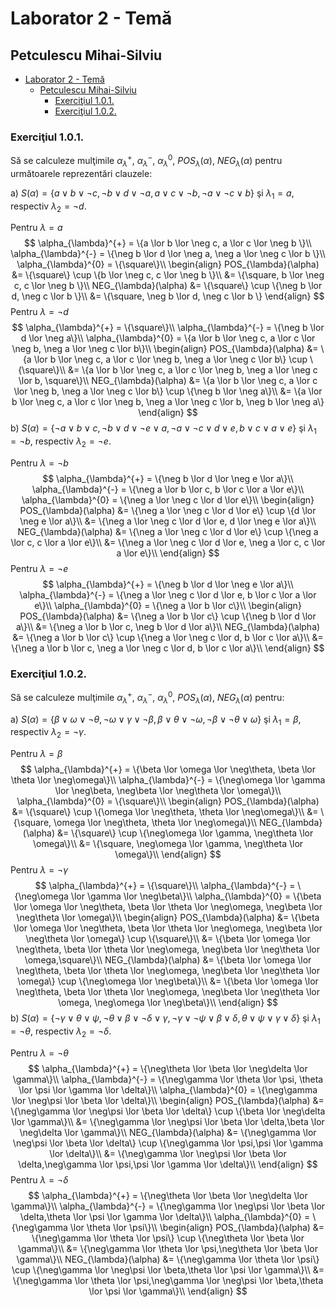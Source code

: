 # Laborator 2 - Temă

## Petculescu Mihai-Silviu

- [Laborator 2 - Temă](#laborator-2---temă)
  - [Petculescu Mihai-Silviu](#petculescu-mihai-silviu)
    - [Exerciţiul 1.0.1.](#exerciţiul-101)
    - [Exerciţiul 1.0.2.](#exerciţiul-102)

### Exerciţiul 1.0.1.

Să se calculeze mulţimile $\alpha_{\lambda}^{+}$, $\alpha_{\lambda}^{-}$, $\alpha_{\lambda}^{0}$, $POS_{\lambda}(\alpha)$, $NEG_{\lambda}(\alpha)$ pentru următoarele reprezentări clauzele:

a) $S(\alpha) = \{ a \lor b \lor \neg c, \neg b \lor d \lor \neg a, a \lor c \lor \neg b, \neg a \lor \neg c \lor b \}$ şi $\lambda_{1}=a$, respectiv $\lambda_{2}=\neg d$.

Pentru $\lambda=a$
$$
\alpha_{\lambda}^{+} = \{a \lor b \lor \neg c, a \lor c \lor \neg b \}\\
\alpha_{\lambda}^{-} = \{\neg b \lor d \lor \neg a, \neg a \lor \neg c \lor b \}\\
\alpha_{\lambda}^{0} = \{\square\}\\
\begin{align}
POS_{\lambda}(\alpha) &= \{\square\} \cup \{b \lor \neg c, c \lor \neg b \}\\
  &= \{\square, b \lor \neg c, c \lor \neg b \}\\
NEG_{\lambda}(\alpha) &= \{\square\} \cup \{\neg b \lor d, \neg c \lor b \}\\
  &= \{\square, \neg b \lor d, \neg c \lor b \}
\end{align}
$$
Pentru $\lambda=\neg d$
$$
\alpha_{\lambda}^{+} = \{\square\}\\
\alpha_{\lambda}^{-} = \{\neg b \lor d \lor \neg a\}\\
\alpha_{\lambda}^{0} = \{a \lor b \lor \neg c, a \lor c \lor \neg b, \neg a \lor \neg c \lor b\}\\
\begin{align}
POS_{\lambda}(\alpha) &= \{a \lor b \lor \neg c, a \lor c \lor \neg b, \neg a \lor \neg c \lor b\} \cup \{\square\}\\
  &= \{a \lor b \lor \neg c, a \lor c \lor \neg b, \neg a \lor \neg c \lor b, \square\}\\
NEG_{\lambda}(\alpha) &= \{a \lor b \lor \neg c, a \lor c \lor \neg b, \neg a \lor \neg c \lor b\} \cup \{\neg b \lor \neg a\}\\
  &= \{a \lor b \lor \neg c, a \lor c \lor \neg b, \neg a \lor \neg c \lor b, \neg b \lor \neg a\}
\end{align}
$$
b) $S(\alpha)=\{\neg a \lor b \lor c, \neg b \lor d \lor \neg e \lor a, \neg a \lor \neg c \lor d \lor e, b \lor c \lor a \lor e \}$ şi $\lambda_{1}=\neg b$, respectiv $\lambda_{2}=\neg e$.

Pentru $\lambda=\neg b$
$$
\alpha_{\lambda}^{+} = \{\neg b \lor d \lor \neg e \lor a\}\\
\alpha_{\lambda}^{-} = \{\neg a \lor b \lor c, b \lor c \lor a \lor e\}\\
\alpha_{\lambda}^{0} = \{\neg a \lor \neg c \lor d \lor e\}\\
\begin{align}
POS_{\lambda}(\alpha) &= \{\neg a \lor \neg c \lor d \lor e\} \cup \{d \lor \neg e \lor a\}\\
  &= \{\neg a \lor \neg c \lor d \lor e, d \lor \neg e \lor a\}\\
NEG_{\lambda}(\alpha) &= \{\neg a \lor \neg c \lor d \lor e\} \cup \{\neg a \lor c, c \lor a \lor e\}\\
  &= \{\neg a \lor \neg c \lor d \lor e, \neg a \lor c, c \lor a \lor e\}\\
\end{align}
$$
Pentru $\lambda=\neg e$
$$
\alpha_{\lambda}^{+} = \{\neg b \lor d \lor \neg e \lor a\}\\
\alpha_{\lambda}^{-} = \{\neg a \lor \neg c \lor d \lor e, b \lor c \lor a \lor e\}\\
\alpha_{\lambda}^{0} = \{\neg a \lor b \lor c\}\\
\begin{align}
POS_{\lambda}(\alpha) &= \{\neg a \lor b \lor c\} \cup \{\neg b \lor d \lor a\}\\
  &= \{\neg a \lor b \lor c, \neg b \lor d \lor a\}\\
NEG_{\lambda}(\alpha) &= \{\neg a \lor b \lor c\} \cup \{\neg a \lor \neg c \lor d, b \lor c \lor a\}\\
  &= \{\neg a \lor b \lor c, \neg a \lor \neg c \lor d, b \lor c \lor a\}\\
\end{align}
$$


### Exerciţiul 1.0.2.

Să se calculeze mulţimile $\alpha_{\lambda}^{+}$, $\alpha_{\lambda}^{-}$, $\alpha_{\lambda}^{0}$, $POS_{\lambda}(\alpha)$, $NEG_{\lambda}(\alpha)$ pentru:

a) $S(\alpha) = \{\beta \lor \omega \lor \neg \theta, \neg \omega \lor \gamma \lor \neg \beta, \beta \lor \theta \lor \neg \omega, \neg \beta \lor \neg \theta \lor \omega \}$ şi $\lambda_{1}=\beta$, respectiv $\lambda_{2}=\neg \gamma$.

Pentru $\lambda=\beta$
$$
\alpha_{\lambda}^{+} = \{\beta \lor \omega \lor \neg\theta, \beta \lor \theta \lor \neg\omega\}\\
\alpha_{\lambda}^{-} = \{\neg\omega \lor \gamma \lor \neg\beta, \neg\beta \lor \neg\theta \lor \omega\}\\
\alpha_{\lambda}^{0} = \{\square\}\\
\begin{align}
POS_{\lambda}(\alpha) &= \{\square\} \cup \{\omega \lor \neg\theta, \theta \lor \neg\omega\}\\
  &= \{\square, \omega \lor \neg\theta, \theta \lor \neg\omega\}\\
NEG_{\lambda}(\alpha) &= \{\square\} \cup \{\neg\omega \lor \gamma, \neg\theta \lor \omega\}\\
  &= \{\square, \neg\omega \lor \gamma, \neg\theta \lor \omega\}\\
\end{align}
$$
Pentru $\lambda=\neg \gamma$
$$
\alpha_{\lambda}^{+} = \{\square\}\\
\alpha_{\lambda}^{-} = \{\neg\omega \lor \gamma \lor \neg\beta\}\\
\alpha_{\lambda}^{0} = \{\beta \lor \omega \lor \neg\theta, \beta \lor \theta \lor \neg\omega, \neg\beta \lor \neg\theta \lor \omega\}\\
\begin{align}
POS_{\lambda}(\alpha) &= \{\beta \lor \omega \lor \neg\theta, \beta \lor \theta \lor \neg\omega, \neg\beta \lor \neg\theta \lor \omega\} \cup \{\square\}\\
  &= \{\beta \lor \omega \lor \neg\theta, \beta \lor \theta \lor \neg\omega, \neg\beta \lor \neg\theta \lor \omega,\square\}\\
NEG_{\lambda}(\alpha) &= \{\beta \lor \omega \lor \neg\theta, \beta \lor \theta \lor \neg\omega, \neg\beta \lor \neg\theta \lor \omega\} \cup \{\neg\omega \lor \neg\beta\}\\
  &= \{\beta \lor \omega \lor \neg\theta, \beta \lor \theta \lor \neg\omega, \neg\beta \lor \neg\theta \lor \omega, \neg\omega \lor \neg\beta\}\\
\end{align}
$$
b) $S(\alpha) = \{\neg\gamma \lor \theta \lor \psi, \neg\theta \lor \beta \lor \neg\delta \lor \gamma, \neg\gamma \lor \neg\psi \lor \beta \lor \delta, \theta \lor \psi \lor \gamma \lor \delta \}$ şi $\lambda_{1}=\neg\theta$, respectiv $\lambda_{2}=\neg\delta$.

Pentru $\lambda=\neg\theta$
$$
\alpha_{\lambda}^{+} = \{\neg\theta \lor \beta \lor \neg\delta \lor \gamma\}\\
\alpha_{\lambda}^{-} = \{\neg\gamma \lor \theta \lor \psi, \theta \lor \psi \lor \gamma \lor \delta\}\\
\alpha_{\lambda}^{0} = \{\neg\gamma \lor \neg\psi \lor \beta \lor \delta\}\\
\begin{align}
POS_{\lambda}(\alpha) &= \{\neg\gamma \lor \neg\psi \lor \beta \lor \delta\} \cup \{\beta \lor \neg\delta \lor \gamma\}\\
  &= \{\neg\gamma \lor \neg\psi \lor \beta \lor \delta,\beta \lor \neg\delta \lor \gamma\}\\
NEG_{\lambda}(\alpha) &= \{\neg\gamma \lor \neg\psi \lor \beta \lor \delta\} \cup \{\neg\gamma \lor \psi,\psi \lor \gamma \lor \delta\}\\
  &= \{\neg\gamma \lor \neg\psi \lor \beta \lor \delta,\neg\gamma \lor \psi,\psi \lor \gamma \lor \delta\}\\
\end{align}
$$
Pentru $\lambda=\neg\delta$
$$
\alpha_{\lambda}^{+} = \{\neg\theta \lor \beta \lor \neg\delta \lor \gamma\}\\
\alpha_{\lambda}^{-} = \{\neg\gamma \lor \neg\psi \lor \beta \lor \delta,\theta \lor \psi \lor \gamma \lor \delta\}\\
\alpha_{\lambda}^{0} = \{\neg\gamma \lor \theta \lor \psi\}\\
\begin{align}
POS_{\lambda}(\alpha) &= \{\neg\gamma \lor \theta \lor \psi\} \cup \{\neg\theta \lor \beta \lor \gamma\}\\
  &= \{\neg\gamma \lor \theta \lor \psi,\neg\theta \lor \beta \lor \gamma\}\\
NEG_{\lambda}(\alpha) &= \{\neg\gamma \lor \theta \lor \psi\} \cup \{\neg\gamma \lor \neg\psi \lor \beta,\theta \lor \psi \lor \gamma\}\\
  &= \{\neg\gamma \lor \theta \lor \psi,\neg\gamma \lor \neg\psi \lor \beta,\theta \lor \psi \lor \gamma\}\\
\end{align}
$$

